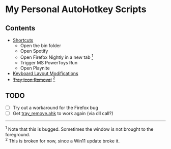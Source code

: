 # My Personal AutoHotkey Scripts

## Contents

* [Shortcuts](shortcuts.ahk)
    - Open the bin folder
    - Open Spotify
    - Open Firefox Nightly in a new tab [<sup>1</sup>](#footnote_1)
    - Trigger MS PowerToys Run
    - Open Playnite
* [Keyboard Layout Modifications](keyboard_layout.ahk)
* [~~Tray Icon Removal~~](tray_remove.ahk) [<sup>2</sup>](#footnote_2)

## TODO

* [ ] Try out a workaround for the Firefox bug
* [ ] Get [tray_remove.ahk](tray_remove.ahk) to work again (via dll call?)

___

<sup id="footnote_1">1</sup> Note that this is bugged. Sometimes the window is not brought to the foreground.
<br>
<sup id="footnote_2">2</sup> This is broken for now, since a Win11 update broke it.
